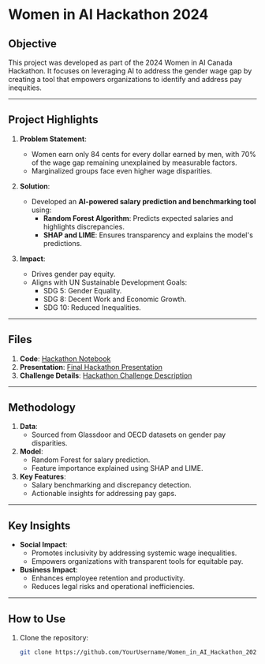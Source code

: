 # Women in AI Hackathon 2024

## Objective
This project was developed as part of the 2024 Women in AI Canada Hackathon. It focuses on leveraging AI to address the gender wage gap by creating a tool that empowers organizations to identify and address pay inequities.

---

## Project Highlights
1. **Problem Statement**:
   - Women earn only 84 cents for every dollar earned by men, with 70% of the wage gap remaining unexplained by measurable factors.
   - Marginalized groups face even higher wage disparities.

2. **Solution**:
   - Developed an **AI-powered salary prediction and benchmarking tool** using:
     - **Random Forest Algorithm**: Predicts expected salaries and highlights discrepancies.
     - **SHAP and LIME**: Ensures transparency and explains the model's predictions.

3. **Impact**:
   - Drives gender pay equity.
   - Aligns with UN Sustainable Development Goals:
     - SDG 5: Gender Equality.
     - SDG 8: Decent Work and Economic Growth.
     - SDG 10: Reduced Inequalities.

---

## Files
1. **Code**: [Hackathon Notebook](./Team_PPG_Hackathon.ipynb)
2. **Presentation**: [Final Hackathon Presentation](./Team%20PPG%20Final%20Hackathon%20Presentation.pdf)
3. **Challenge Details**: [Hackathon Challenge Description](./2024%20Women%20in%20AI%20Canada%20Hackathon%20Challenge.pdf)

---

## Methodology
1. **Data**:
   - Sourced from Glassdoor and OECD datasets on gender pay disparities.
2. **Model**:
   - Random Forest for salary prediction.
   - Feature importance explained using SHAP and LIME.
3. **Key Features**:
   - Salary benchmarking and discrepancy detection.
   - Actionable insights for addressing pay gaps.

---

## Key Insights
- **Social Impact**:
  - Promotes inclusivity by addressing systemic wage inequalities.
  - Empowers organizations with transparent tools for equitable pay.
- **Business Impact**:
  - Enhances employee retention and productivity.
  - Reduces legal risks and operational inefficiencies.

---

## How to Use
1. Clone the repository:
   ```bash
   git clone https://github.com/YourUsername/Women_in_AI_Hackathon_2024.git

